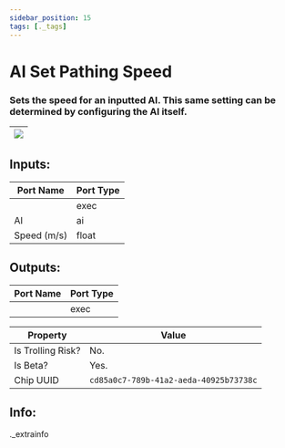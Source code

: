 ```yaml
---
sidebar_position: 15
tags: [._tags]
---
```


# AI Set Pathing Speed


### Sets the speed for an inputted AI. This same setting can be determined by configuring the AI itself.

| ![](https://images-ext-2.discordapp.net/external/MPmIaQzlEPmgGWlgi-WxBBXt0Bjv_zWPkg1y1f_sy3s/https/www.recroomcircuits.com/image/circuit/absolute-value?width=206&height=108) |
|-----|

## Inputs:
| Port Name | Port Type |
|-----------|-----------|
|  | exec |
| AI | ai |
| Speed (m/s) | float |

## Outputs:
| Port Name | Port Type |
|-----------|-----------|
|  | exec | 

| Property  | Value |
|-------------------|-----------|
| Is Trolling Risk? | No. |
| Is Beta? | Yes. |
| Chip UUID | `cd85a0c7-789b-41a2-aeda-40925b73738c` |

## Info:
._extrainfo